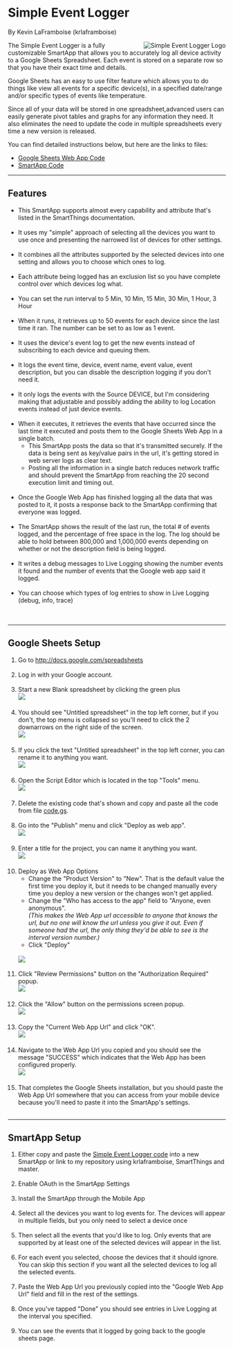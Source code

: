 <h1>Simple Event Logger</h1>
<p>By Kevin LaFramboise (krlaframboise)</p>

<p><img align="right" src="https://raw.githubusercontent.com/krlaframboise/Resources/master/simple-event-logger/app-SimpleEventLogger@3x.png" alt="Simple Event Logger Logo" />The Simple Event Logger is a fully customizable SmartApp that allows you to accurately log all device activity to a Google Sheets Spreadsheet.  Each event is stored on a separate row so that you have their exact time and details.</p>

<p>Google Sheets has an easy to use filter feature which allows you to do things like view all events for a specific device(s), in a specified date/range and/or specific types of events like temperature.</p>

<p>Since all of your data will be stored in one spreadsheet,advanced users can easily generate pivot tables and graphs for any information they need.  It also eliminates the need to update the code in multiple spreadsheets every time a new version is released.</p>

<p>You can find detailed instructions below, but here are the links to files:</p>
<ul><li><a href="https://raw.githubusercontent.com/krlaframboise/SmartThings/master/smartapps/krlaframboise/simple-event-logger.src/Code.gs">Google Sheets Web App Code</a></li>
<li><a href="https://raw.githubusercontent.com/krlaframboise/SmartThings/master/smartapps/krlaframboise/simple-event-logger.src/simple-event-logger.groovy" target="_blank">SmartApp Code</a></li>
</ul>

<hr>

<h2>Features</h2>

<!--<ul>
	<li><a href="#description">Description</a></li>
	<li><a href="#installation">Installation</a>
		<ul>
			<li><a href="#installgoogle">Google Sheets Web App Installation</a></li>
			<li><a href="installSmartApp">SmartApp Installation</a></li>
		</ul>
	</li>
</ul>-->

<ul>
	<li>This SmartApp supports almost every capability and attribute that's listed in the SmartThings documentation.<br><br></li>	
	<li>It uses my "simple" approach of selecting all the devices you want to use once and presenting the narrowed list of devices for other settings.<br><br></li>
	<li>It combines all the attributes supported by the selected devices into one setting and allows you to choose which ones to log.<br><br></li>
	<li>Each attribute being logged has an exclusion list so you have complete control over which devices log what.<br><br></li>
	<li>You can set the run interval to 5 Min, 10 Min, 15 Min, 30 Min, 1 Hour, 3 Hour<br><br></li>
	<li>When it runs, it retrieves up to 50 events for each device since the last time it ran.  The number can be set to as low as 1 event.<br><br></li>
	<li>It uses the device's event log to get the new events instead of subscribing to each device and queuing them.<br><br></li>
	<li>It logs the event time, device, event name, event value, event description, but you can disable the description logging if you don't need it.<br><br></li>
	<li>It only logs the events with the Source DEVICE, but I'm considering making that adjustable and possibly adding the ability to log Location events instead of just device events.<br><br></li>
	<li>When it executes, it retrieves the events that have occurred since the last time it executed and posts them to the Google Sheets Web App in a single batch.<br>
	<ul>
		<li>This SmartApp posts the data so that it's transmitted securely.  If the data is being sent as key/value pairs in the url, it's getting stored in web server logs as clear text.</li>
		<li>Posting all the information in a single batch reduces network traffic and should prevent the SmartApp from reaching the 20 second execution limit and timing out.</li>
		</ul><br>
	</li>
	<li>Once the Google Web App has finished logging all the data that was posted to it, it posts a response back to the SmartApp confirming that everyone was logged.<br><br></li>
	<li>The SmartApp shows the result of the last run, the total # of events logged, and the percentage of free space in the log.  The log should be able to hold between 800,000 and 1,000,000 events depending on whether or not the description field is being logged.<br><br></li>
	<li>It writes a debug messages to Live Logging showing the number events it found and the number of events that the Google web app said it logged.<br><br></li>
	<li>You can choose which types of log entries to show in Live Logging (debug, info, trace)<br><br><br></li>
</ul>

<hr>

<h2>Google Sheets Setup</h2>

<ol>
<li>Go to <a target="_blank" href="http://docs.google.com/spreadsheets">http://docs.google.com/spreadsheets</a><br><br></li>
<li>Log in with your Google account.<br><br></li>
<li>Start a new Blank spreadsheet by clicking the green plus<br><img src="https://github.com/krlaframboise/Resources/blob/master/simple-event-logger/sheets-home.png?raw=true" /><br><br></li>
<li>You should see "Untitled spreadsheet" in the top left corner, but if you don't, the top menu is collapsed so you'll need to click the 2 downarrows on the right side of the screen.<br><img src="https://github.com/krlaframboise/Resources/blob/master/simple-event-logger/sheets-expand-menu.png?raw=true" /><br><br></li>
<li>If you click the text "Untitled spreadsheet" in the top left corner, you can rename it to anything you want.<br><img src="https://github.com/krlaframboise/Resources/blob/master/simple-event-logger/sheets-title.png?raw=true" /><br><br></li>
<li>Open the Script Editor which is located in the top "Tools" menu.<br><img src="https://github.com/krlaframboise/Resources/blob/master/simple-event-logger/sheets-script-editor-menu.png?raw=true" /><br><br></li>
<li>Delete the existing code that's shown and copy and paste all the code from file <a target="_blank" href="https://raw.githubusercontent.com/krlaframboise/SmartThings/master/smartapps/krlaframboise/simple-event-logger.src/Code.gs">code.gs</a>.<br><br></li>
<li>Go into the "Publish" menu and click "Deploy as web app".<br><img src="https://github.com/krlaframboise/Resources/blob/master/simple-event-logger/sheets-publish-menu.png?raw=true" /><br><br></li>
<li>Enter a title for the project, you can name it anything you want.<br><img src="https://github.com/krlaframboise/Resources/blob/master/simple-event-logger/sheets-project-name.png?raw=true" /><br><br></li>
<li>Deploy as Web App Options<br>
<ul>
	<li>Change the "Product Version" to "New".  That is the default value the first time you deploy it, but it needs to be changed manually every time you deploy a new version or the changes won't get applied.</li>
	<li>Change the "Who has access to the app" field to "Anyone, even anonymous".<br><em>(This makes the Web App url accessible to anyone that knows the url, but no one will know the url unless you give it out.  Even if someone had the url, the only thing they'd be able to see is the interval version number.)</em></li>
	<li>Click "Deploy"</li>
</ul><br><img src="https://github.com/krlaframboise/Resources/blob/master/simple-event-logger/sheets-web-app-access.png?raw=true" /><br><br></li>
<li>Click "Review Permissions" button on the "Authorization Required" popup.<br><img src="https://github.com/krlaframboise/Resources/blob/master/simple-event-logger/sheets-auth.png?raw=true" /><br><br></li>
<li>Click the "Allow" button on the permissions screen popup.<br><img src="https://github.com/krlaframboise/Resources/blob/master/simple-event-logger/sheets-allow.png?raw=true" /><br><br></li>
<li>Copy the "Current Web App Url" and click "OK".<br><img src="https://github.com/krlaframboise/Resources/blob/master/simple-event-logger/sheets-url.png?raw=true" /><br><br></li>
<li>Navigate to the Web App Url you copied and you should see the message "SUCCESS" which indicates that the Web App has been configured properly.<br><img src="https://github.com/krlaframboise/Resources/blob/master/simple-event-logger/sheets-success.png?raw=true" /><br><br></li>
<li>That completes the Google Sheets installation, but you should paste the Web App Url somewhere that you can access from your mobile device because you'll need to paste it into the SmartApp's settings.<br><br></li>
</ol>

<hr>

<h2>SmartApp Setup</h2>
<ol>
<li>Either copy and paste the <a href="https://raw.githubusercontent.com/krlaframboise/SmartThings/master/smartapps/krlaframboise/simple-event-logger.src/simple-event-logger.groovy" target="_blank">Simple Event Logger code</a> into a new SmartApp or link to my repository using krlaframboise, SmartThings and master.<br><br></li>
<li>Enable OAuth in the SmartApp Settings<br><br></li>
<li>Install the SmartApp through the Mobile App<br><br></li>
<li>Select all the devices you want to log events for.  The devices will appear in multiple fields, but you only need to select a device once<br><br></li>
<li>Then select all the events that you'd like to log.  Only events that are supported by at least one of the selected devices will appear in the list.<br><br></li>
<li>For each event you selected, choose the devices that it should ignore.  You can skip this section if you want all the selected devices to log all the selected events.<br><br></li>
<li>Paste the Web App Url you previously copied into the "Google Web App Url" field and fill in the rest of the settings.<br><br></li>
<li>Once you've tapped "Done" you should see entries in Live Logging at the interval you specified.<br><br></li>
<li>You can see the events that it logged by going back to the google sheets page.<br><br></li>
</ol>
